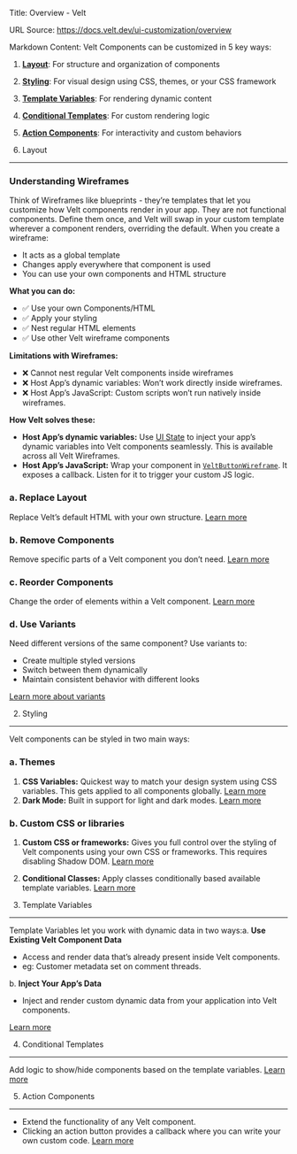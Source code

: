 Title: Overview - Velt

URL Source: https://docs.velt.dev/ui-customization/overview

Markdown Content:
Velt Components can be customized in 5 key ways:

1.   [**Layout**](https://docs.velt.dev/ui-customization/overview#1-layout): For structure and organization of components
2.   [**Styling**](https://docs.velt.dev/ui-customization/overview#2-styling): For visual design using CSS, themes, or your CSS framework
3.   [**Template Variables**](https://docs.velt.dev/ui-customization/overview#3-template-variables): For rendering dynamic content
4.   [**Conditional Templates**](https://docs.velt.dev/ui-customization/overview#4-conditional-templates): For custom rendering logic
5.   [**Action Components**](https://docs.velt.dev/ui-customization/overview#5-action-components): For interactivity and custom behaviors

1. Layout
---------

### Understanding Wireframes

Think of Wireframes like blueprints - they’re templates that let you customize how Velt components render in your app. They are not functional components. Define them once, and Velt will swap in your custom template wherever a component renders, overriding the default. When you create a wireframe:

*   It acts as a global template
*   Changes apply everywhere that component is used
*   You can use your own components and HTML structure

**What you can do:**

*   ✅ Use your own Components/HTML
*   ✅ Apply your styling
*   ✅ Nest regular HTML elements
*   ✅ Use other Velt wireframe components

**Limitations with Wireframes:**

*   ❌ Cannot nest regular Velt components inside wireframes
*   ❌ Host App’s dynamic variables: Won’t work directly inside wireframes.
*   ❌ Host App’s JavaScript: Custom scripts won’t run natively inside wireframes.

**How Velt solves these:**

*   **Host App’s dynamic variables:** Use [UI State](https://docs.velt.dev/ui-customization/template-variables#2-injecting-your-own-data) to inject your app’s dynamic variables into Velt components seamlessly. This is available across all Velt Wireframes.
*   **Host App’s JavaScript:** Wrap your component in [`VeltButtonWireframe`](https://docs.velt.dev/ui-customization/custom-action-component). It exposes a callback. Listen for it to trigger your custom JS logic.

### a. Replace Layout

Replace Velt’s default HTML with your own structure. [Learn more](https://docs.velt.dev/ui-customization/layout#replace-default-layout)

### b. Remove Components

Remove specific parts of a Velt component you don’t need. [Learn more](https://docs.velt.dev/ui-customization/layout#remove-components)

### c. Reorder Components

Change the order of elements within a Velt component. [Learn more](https://docs.velt.dev/ui-customization/layout#reorder-components)

### d. Use Variants

Need different versions of the same component? Use variants to:

*   Create multiple styled versions
*   Switch between them dynamically
*   Maintain consistent behavior with different looks

[Learn more about variants](https://docs.velt.dev/ui-customization/layout#variants)

2. Styling
----------

Velt components can be styled in two main ways:

### a. Themes

1.   **CSS Variables:** Quickest way to match your design system using CSS variables. This gets applied to all components globally. [Learn more](https://docs.velt.dev/ui-customization/styling#themes)
2.   **Dark Mode:** Built in support for light and dark modes. [Learn more](https://docs.velt.dev/ui-customization/styling#dark-mode)

### b. Custom CSS or libraries

1.   **Custom CSS or frameworks:** Gives you full control over the styling of Velt components using your own CSS or frameworks. This requires disabling Shadow DOM. [Learn more](https://docs.velt.dev/ui-customization/styling#custom-css-or-libraries)
2.   **Conditional Classes:** Apply classes conditionally based available template variables. [Learn more](https://docs.velt.dev/ui-customization/styling#conditional-classes)

3. Template Variables
---------------------

Template Variables let you work with dynamic data in two ways:a. **Use Existing Velt Component Data**

*   Access and render data that’s already present inside Velt components.
*   eg: Customer metadata set on comment threads.

b. **Inject Your App’s Data**

*   Inject and render custom dynamic data from your application into Velt components.

[Learn more](https://docs.velt.dev/ui-customization/template-variables)

4. Conditional Templates
------------------------

Add logic to show/hide components based on the template variables. [Learn more](https://docs.velt.dev/ui-customization/conditional-templates)

5. Action Components
--------------------

*   Extend the functionality of any Velt component.
*   Clicking an action button provides a callback where you can write your own custom code. [Learn more](https://docs.velt.dev/ui-customization/custom-action-component)
